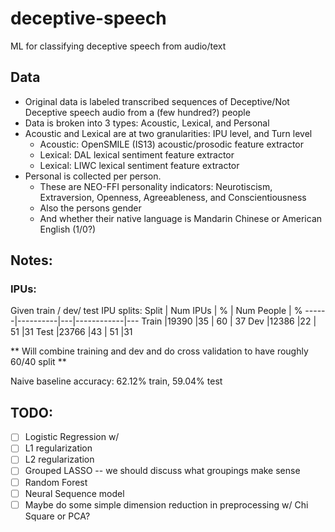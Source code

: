 # deceptive-speech
ML for classifying deceptive speech from audio/text 

## Data
- Original data is labeled transcribed sequences of Deceptive/Not Deceptive speech audio from a (few hundred?) people
- Data is broken into 3 types: Acoustic, Lexical, and Personal
- Acoustic and Lexical are at two granularities: IPU level, and Turn level
  - Acoustic: OpenSMILE (IS13) acoustic/prosodic feature extractor
  - Lexical: DAL lexical sentiment feature extractor
  - Lexical: LIWC lexical sentiment feature extractor
- Personal is collected per person.  
  - These are NEO-FFI personality indicators: Neurotiscism, Extraversion, Openness, Agreeableness, and Conscientiousness
  - Also the persons gender
  - And whether their native language is Mandarin Chinese or American English (1/0?)

## Notes:

### IPUs:

Given train / dev/ test IPU splits:
Split | Num IPUs | % | Num People | %
------|----------|---|------------|---
Train |19390    |35 | 60 | 37
Dev   |12386    |22 | 51 |31
Test  |23766    |43 | 51 |31

** Will combine training and dev and do cross validation to have roughly 60/40 split **

Naive baseline accuracy: 62.12% train, 59.04% test

## TODO:

- [ ] Logistic Regression w/
- [ ] L1 regularization
- [ ] L2 regularization
- [ ] Grouped LASSO -- we should discuss what groupings make sense
- [ ] Random Forest
- [ ] Neural Sequence model
- [ ] Maybe do some simple dimension reduction in preprocessing w/ Chi Square or PCA?

